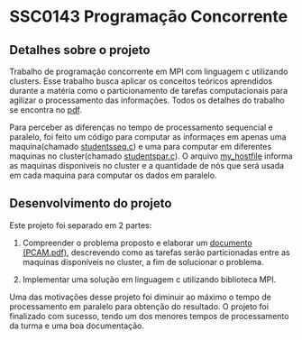 # SSC0143 Programação Concorrente 

## Detalhes sobre o projeto
Trabalho de programação concorrente em MPI com linguagem c utilizando clusters. Esse trabalho busca aplicar os conceitos teóricos aprendidos durante a matéria como o particionamento de tarefas computacionais para agilizar o processamento das informações. Todos os detalhes do trabalho se encontra no [pdf](https://github.com/EwertonPSA/Programacao_Concorrente/blob/master/Especifica%C3%A7%C3%A3o%20do%20trabalho.pdf).

Para perceber as diferenças no tempo de processamento sequencial e paralelo, foi feito um código para computar as informaçes em apenas uma maquina(chamado [studentsseq.c](https://github.com/EwertonPSA/Programacao_Concorrente/blob/master/studentsseq.c)) e uma para computar em diferentes maquinas no cluster(chamado [studentspar.c](https://github.com/EwertonPSA/Programacao_Concorrente/blob/master/studentspar.c)). O arquivo [my_hostfile](https://github.com/EwertonPSA/Programacao_Concorrente/blob/master/my_hostfile) informa as maquinas disponiveis no cluster e a quantidade de nós que será usada em cada maquina para computar os dados em paralelo.

## Desenvolvimento do projeto
Este projeto foi separado em 2 partes: 

1) Compreender o problema proposto e elaborar um [documento (PCAM.pdf)](https://github.com/EwertonPSA/Programacao_Concorrente/blob/master/pcam.pdf), descrevendo como as tarefas serão particionadas entre as maquinas disponíveis no cluster, a fim de solucionar o problema.

2) Implementar uma solução em linguagem c utilizando biblioteca MPI.

Uma das motivações desse projeto foi diminuir ao máximo o tempo de processamento em paralelo para obtenção do resultado. O projeto foi finalizado com sucesso, tendo um dos menores tempos de processamento da turma e uma boa documentação.
